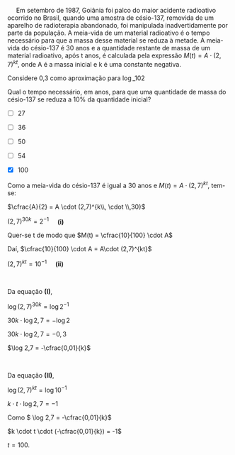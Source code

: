 

     Em setembro de 1987, Goiânia foi palco do maior acidente radioativo ocorrido no Brasil, quando uma amostra de césio-137, removida de um aparelho de radioterapia abandonado, foi manipulada inadvertidamente por parte da população. A meia-vida de um material radioativo é o tempo necessário para que a massa desse material se reduza à metade. A meia-vida do césio-137 é 30 anos e a quantidade restante de massa de um material radioativo, após t anos, é calculada pela expressão $M(t) = A \cdot (2,7)^{kt}$, onde A é a massa inicial e k é uma constante negativa.

Considere 0,3 como aproximação para $\log\_{10} 2$

Qual o tempo necessário, em anos, para que uma quantidade de massa do césio-137 se reduza a 10% da quantidade inicial?



- [ ] 27
- [ ] 36
- [ ] 50
- [ ] 54
- [x] 100


Como a meia-vida do césio-137 é igual a 30 anos e $M(t) = A \cdot (2,7)^{kt}$, tem-se:

$\cfrac{A}{2} = A \cdot (2,7)^{k\\, \cdot \\,30}$

$(2,7)^{30k} = 2^{-1}$     **(i)**

Quer-se t de modo que $M(t) = \cfrac{10}{100} \cdot A$

Daí, $\cfrac{10}{100} \cdot A = A\cdot (2,7)^{kt}$

$(2,7)^{kt} = 10^{-1}$     **(ii)**

 

Da equação **(I)**,

$\log(2,7)^{30k} = \log2^{-1}$

$30k \cdot \log2,7 = - \log2$

$30k \cdot \log2,7 = - 0,3$

$\log 2,7 = -\cfrac{0,01}{k}$

 

Da equação **(II)**,

$\log (2,7)^{kt} = \log 10^{-1}$

$k \cdot t \cdot \log 2,7 = -1$

Como $ \log 2,7 = -\cfrac{0,01}{k}$

$k \cdot t \cdot (-\cfrac{0,01}{k}) = -1$

$t = 100$.
